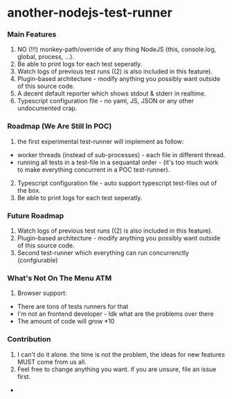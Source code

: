 # another-nodejs-test-runner

### Main Features

1. NO (!!!) monkey-path/override of any thing NodeJS (this, console.log, global, process, ...).
2. Be able to print logs for each test seperatly.
3. Watch logs of previous test runs ((2) is also included in this feature).
4. Plugin-based architecture - modify anything you possibly want outside of this source code.
5. A decent default reporter which shows stdout & stderr in realtime.
6. Typescript configuration file - no yaml, JS, JSON or any other undocumented crap.

### Roadmap (We Are Still In POC)

1. the first experimental test-runner will implement as follow:

- worker threads (instead of sub-processes) - each file in different thread.
- running all tests in a test-file in a sequantal order - (it's too much work to make everything concurrent in a POC test-runner).

2. Typescript configuration file - auto support typescript test-files out of the box.
3. Be able to print logs for each test seperatly.

### Future Roadmap

1. Watch logs of previous test runs ((2) is also included in this feature).
2. Plugin-based architecture - modify anything you possibly want outside of this source code.
3. Second test-runner which everything can run concurrenctly (confgiurable)

### What's Not On The Menu ATM

1. Browser support:

- There are tons of tests runners for that
- I'm not an frontend developer - Idk what are the problems over there
- The amount of code will grow \*10

### Contribution

1. I can't do it alone. the time is not the problem, the ideas for new features MUST come from us all.
2. Feel free to change anything you want. if you are unsure, file an issue first.

-
